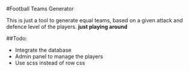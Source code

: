 #Football Teams Generator

This is just a tool to generate equal teams, based on a given attack and defence level of the players. **just playing around**

##Todo:
- Integrate the database
- Admin panel to manage the players
- Use scss instead of row css
